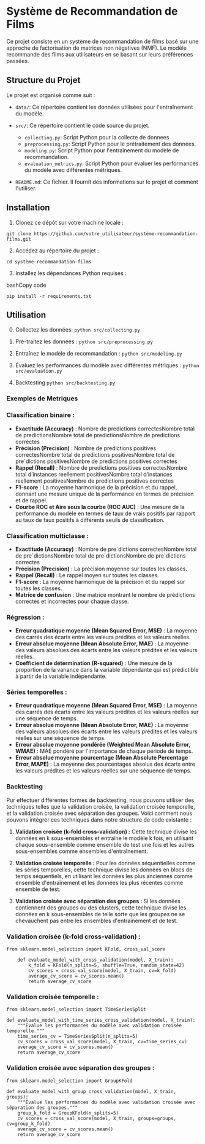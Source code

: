 ﻿
# Système de Recommandation de Films

Ce projet consiste en un système de recommandation de films basé sur une approche de factorisation de matrices non négatives (NMF). Le modèle recommande des films aux utilisateurs en se basant sur leurs préférences passées.

## Structure du Projet

Le projet est organisé comme suit :

-   `data/`: Ce répertoire contient les données utilisées pour l'entraînement du modèle.
-   `src/`: Ce répertoire contient le code source du projet.
    -   `collecting.py`: Script Python pour la collecte de donnees
    -   `preprocessing.py`: Script Python pour le prétraitement des données.
    -   `modeling.py`: Script Python pour l'entraînement du modèle de recommandation.
    -   `evaluation_metrics.py`: Script Python pour évaluer les performances du modèle avec différentes métriques.

-   `README.md`: Ce fichier. Il fournit des informations sur le projet et comment l'utiliser.

## Installation

1.  Clonez ce dépôt sur votre machine locale :


`git clone https://github.com/votre_utilisateur/système-recommandation-films.git` 

2.  Accédez au répertoire du projet :

`cd système-recommandation-films` 

3.  Installez les dépendances Python requises :

bashCopy code

`pip install -r requirements.txt` 

## Utilisation

0. Collectez les données:
`python src/collecting.py` 

1.  Pré-traitez les données :
`python src/preprocessing.py` 

2.  Entraînez le modèle de recommandation :
`python src/modeling.py` 

3.  Évaluez les performances du modèle avec différentes métriques :
	`python src/evaluation.py` 

4. Backtesting
	`python src/backtesting.py` 

### Exemples de Metriques

### Classification binaire :

-   **Exactitude (Accuracy)** : Nombre de predictions correctesNombre total de predictionsNombre total de predictionsNombre de predictions correctes​
-   **Précision (Precision)** : Nombre de predictions positives correctesNombre total de predictions positivesNombre total de preˊdictions positivesNombre de predictions positives correctes​
-   **Rappel (Recall)** : Nombre de predictions positives correctesNombre total d’instances reellement positivesNombre total d’instances reellement positivesNombre de predictions positives correctes​
-   **F1-score** : La moyenne harmonique de la précision et du rappel, donnant une mesure unique de la performance en termes de précision et de rappel.
-   **Courbe ROC et Aire sous la courbe (ROC AUC)** : Une mesure de la performance du modèle en termes de taux de vrais positifs par rapport au taux de faux positifs à différents seuils de classification.

### Classification multiclasse :

-   **Exactitude (Accuracy)** : Nombre de preˊdictions correctesNombre total de preˊdictionsNombre total de preˊdictionsNombre de preˊdictions correctes​
-   **Précision (Precision)** : La précision moyenne sur toutes les classes.
-   **Rappel (Recall)** : Le rappel moyen sur toutes les classes.
-   **F1-score** : La moyenne harmonique de la précision et du rappel sur toutes les classes.
-   **Matrice de confusion** : Une matrice montrant le nombre de prédictions correctes et incorrectes pour chaque classe.

### Régression :

-   **Erreur quadratique moyenne (Mean Squared Error, MSE)** : La moyenne des carrés des écarts entre les valeurs prédites et les valeurs réelles.
-   **Erreur absolue moyenne (Mean Absolute Error, MAE)** : La moyenne des valeurs absolues des écarts entre les valeurs prédites et les valeurs réelles.
-   **Coefficient de détermination (R-squared)** : Une mesure de la proportion de la variance dans la variable dépendante qui est prédictible à partir de la variable indépendante.

### Séries temporelles :

-   **Erreur quadratique moyenne (Mean Squared Error, MSE)** : La moyenne des carrés des écarts entre les valeurs prédites et les valeurs réelles sur une séquence de temps.
-   **Erreur absolue moyenne (Mean Absolute Error, MAE)** : La moyenne des valeurs absolues des écarts entre les valeurs prédites et les valeurs réelles sur une séquence de temps.
-   **Erreur absolue moyenne pondérée (Weighted Mean Absolute Error, WMAE)** : MAE pondéré par l'importance de chaque période de temps.
-   **Erreur absolue moyenne pourcentage (Mean Absolute Percentage Error, MAPE)** : La moyenne des pourcentages absolus des écarts entre les valeurs prédites et les valeurs réelles sur une séquence de temps.

### Backtesting
Pur effectuer différentes formes de backtesting, nous pouvons utiliser des techniques telles que la validation croisée, la validation croisée temporelle, et la validation croisée avec séparation des groupes. Voici comment nous pouvons intégrer ces techniques dans notre structure de code existante :

1.  **Validation croisée (k-fold cross-validation) :** Cette technique divise les données en k sous-ensembles et entraîne le modèle k fois, en utilisant chaque sous-ensemble comme ensemble de test une fois et les autres sous-ensembles comme ensembles d'entraînement.
    
2.  **Validation croisée temporelle :** Pour les données séquentielles comme les séries temporelles, cette technique divise les données en blocs de temps séquentiels, en utilisant les données les plus anciennes comme ensemble d'entraînement et les données les plus récentes comme ensemble de test.
    
3.  **Validation croisée avec séparation des groupes :** Si les données contiennent des groupes ou des clusters, cette technique divise les données en k sous-ensembles de telle sorte que les groupes ne se chevauchent pas entre les ensembles d'entraînement et de test.
    
### Validation croisée (k-fold cross-validation) :

    from sklearn.model_selection import KFold, cross_val_score
    
        def evaluate_model_with_cross_validation(model, X_train):
            k_fold = KFold(n_splits=5, shuffle=True, random_state=42)
            cv_scores = cross_val_score(model, X_train, cv=k_fold)
            average_cv_score = cv_scores.mean()
            return average_cv_score

### Validation croisée temporelle :

    from sklearn.model_selection import TimeSeriesSplit
    
    def evaluate_model_with_time_series_cross_validation(model, X_train):
        """Évalue les performances du modèle avec validation croisée temporelle."""
        time_series_cv = TimeSeriesSplit(n_splits=5)
        cv_scores = cross_val_score(model, X_train, cv=time_series_cv)
        average_cv_score = cv_scores.mean()
        return average_cv_score

### Validation croisée avec séparation des groupes :

    from sklearn.model_selection import GroupKFold
    
    def evaluate_model_with_group_cross_validation(model, X_train, groups):
        """Évalue les performances du modèle avec validation croisée avec séparation des groupes."""
        group_k_fold = GroupKFold(n_splits=5)
        cv_scores = cross_val_score(model, X_train, groups=groups, cv=group_k_fold)
        average_cv_score = cv_scores.mean()
        return average_cv_score

